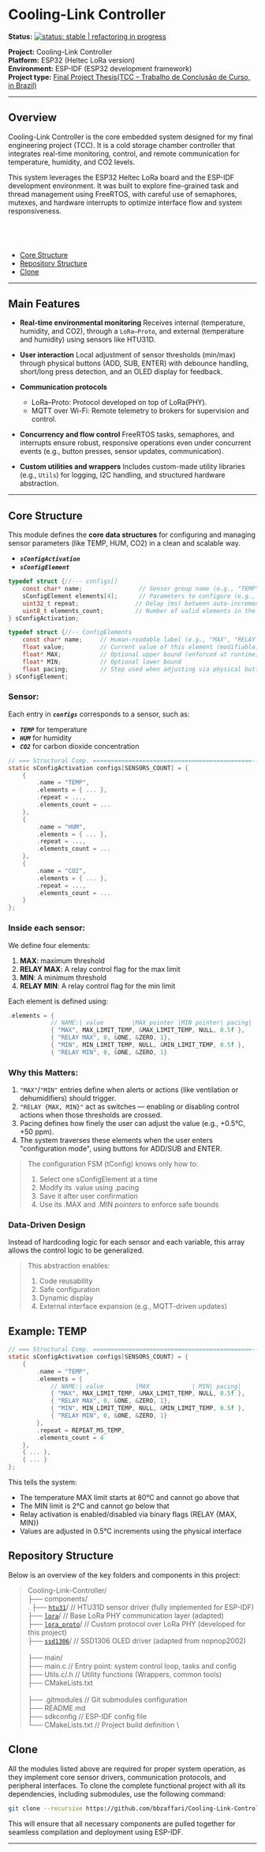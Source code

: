 # Cooling-Link Controller

**Status:** [![status: stable | refactoring in progress](https://img.shields.io/badge/status-stable%20%7C%20refactoring%20in%20progress-green.svg)](https://github.com/bbzaffari/Cooling-Link-Controller)

**Project:** Cooling-Link Controller \
**Platform:** ESP32 (Heltec LoRa version) \
**Environment:** ESP-IDF (ESP32 development framework) \
**Project type:** [Final Project Thesis(TCC – Trabalho de Conclusão de Curso, in Brazil)](https://github.com/bbzaffari/TCC-Final-Project-Thesis)

---

## Overview

Cooling-Link Controller is the core embedded system designed for my final engineering project (TCC). It is a cold storage chamber controller that integrates real-time monitoring, control, and remote communication for temperature, humidity, and CO2 levels.

This system leverages the ESP32 Heltec LoRa board and the ESP-IDF development environment. It was built to explore fine-grained task and thread management using FreeRTOS, with careful use of semaphores, mutexes, and hardware interrupts to optimize interface flow and system responsiveness.

​ 
---

- [Core Structure](#core-structure)
- [Repository Structure](#repository-structure)
- [Clone](#clone)
---
## Main Features

* **Real-time environmental monitoring**
Receives internal (temperature, humidity, and CO2), through a `LoRa–Proto`, and external (temperature and humidity) using sensors like HTU31D.

* **User interaction**
  Local adjustment of sensor thresholds (min/max) through physical buttons (ADD, SUB, ENTER) with debounce handling, short/long press detection, and an OLED display for feedback.

* **Communication protocols**

  * LoRa–Proto: Protocol developed on top of LoRa(PHY).
  * MQTT over Wi-Fi: Remote telemetry to brokers for supervision and control.

* **Concurrency and flow control**
  FreeRTOS tasks, semaphores, and interrupts ensure robust, responsive operations even under concurrent events (e.g., button presses, sensor updates, communication).

* **Custom utilities and wrappers**
  Includes custom-made utility libraries (e.g., `Utils`) for logging, I2C handling, and structured hardware abstraction.

---

## Core Structure

This module defines the **core data structures** for configuring and managing sensor parameters (like TEMP, HUM, CO2) in a clean and scalable way.
- ***`sConfigActivation`***
- ***`sConfigElement`***

```c
typedef struct {//--- configs[]
    const char* name;                // Sensor group name (e.g., "TEMP")
    sConfigElement elements[4];      // Parameters to configure (e.g., MAX, MIN, relays)
    uint32_t repeat;                // Delay (ms) between auto-increments during long press
    uint8_t elements_count;         // Number of valid elements in the array
} sConfigActivation;

typedef struct {//-- ConfigElements
    const char* name;     // Human-readable label (e.g., "MAX", "RELAY MIN")
    float value;          // Current value of this element (modifiable)
    float* MAX;           // Optional upper bound (enforced at runtime)
    float* MIN;           // Optional lower bound
    float pacing;         // Step used when adjusting via physical buttons
} sConfigElement;

```
### Sensor:

Each entry in ***`configs`*** corresponds to a sensor, such as:
- ***`TEMP`*** for temperature 
- ***`HUM`*** for humidity 
- ***`CO2`*** for carbon dioxide concentration 

```c
// === Structural Comp. =============================================----------
static sConfigActivation configs[SENSORS_COUNT] = {
    {
        .name = "TEMP",
        .elements = { ... },
        .repeat = ...,
        .elements_count = ...
    },
    {
        .name = "HUM",
        .elements = { ... },
        .repeat = ...,
        .elements_count = ...
    },
    {
        .name = "CO2",
        .elements = { ... },
        .repeat = ...,
        .elements_count = ...
    }
};
```

### Inside each sensor:

We define four elements:
1. **MAX**: maximum threshold
2. **RELAY MAX**: A relay control flag for the max limit
3. **MIN**: A minimum threshold
4. **RELAY MIN**: A relay control flag for the min limit

Each element is defined using:

```c
.elements = {
            // NAME:| value        |MAX pointer |MIN pointer| pacing|
            { "MAX", MAX_LIMIT_TEMP, &MAX_LIMIT_TEMP, NULL, 0.5f },
            { "RELAY MAX", 0, &ONE, &ZERO, 1},
            { "MIN", MIN_LIMIT_TEMP, NULL, &MIN_LIMIT_TEMP, 0.5f },
            { "RELAY MIN", 0, &ONE, &ZERO, 1}
````

### Why this Matters:
1. `"MAX"`/`"MIN"` entries define when alerts or actions (like ventilation or dehumidifiers) should trigger. 
2. `"RELAY {MAX, MIN}"` act as switches — enabling or disabling control actions when those thresholds are crossed.
3. Pacing defines how finely the user can adjust the value (e.g., +0.5°C, +50 ppm).
4. The system traverses these elements when the user enters "configuration mode", using buttons for ADD/SUB and ENTER.

> The configuration FSM (tConfig) knows only how to:
> 1. Select one sConfigElement at a time
> 2. Modify its .value using .pacing
> 3. Save it after user confirmation
> 4. Use its .MAX and .MIN *pointers* to enforce safe bounds

### Data-Driven Design
Instead of hardcoding logic for each sensor and each variable, this array allows the control logic to be generalized.
  
> This abstraction enables:
> 1. Code reusability
> 2. Safe configuration
> 3. Dynamic display
> 4. External interface expansion (e.g., MQTT-driven updates)

## Example: TEMP

```c
// === Structural Comp. =============================================----------
static sConfigActivation configs[SENSORS_COUNT] = {
    {
        .name = "TEMP",
        .elements = {
            // NAME:| value         |MAX            | MIN| pacing|
            { "MAX", MAX_LIMIT_TEMP, &MAX_LIMIT_TEMP, NULL, 0.5f },
            { "RELAY MAX", 0, &ONE, &ZERO, 1},
            { "MIN", MIN_LIMIT_TEMP, NULL, &MIN_LIMIT_TEMP, 0.5f },
            { "RELAY MIN", 0, &ONE, &ZERO, 1}
        },
        .repeat = REPEAT_MS_TEMP,
        .elements_count = 4
    },
    { ... },
    { ... }
};
```

This tells the system:
- The temperature MAX limit starts at 80°C and cannot go above that
- The MIN limit is 2°C and cannot go below that
- Relay activation is enabled/disabled via binary flags (RELAY {MAX, MIN})
- Values are adjusted in 0.5°C increments using the physical interface

## Repository Structure
Below is an overview of the key folders and components in this project:

>Cooling-Link-Controller/ \
>├── components/ \
> .   ├── [`htu31`](https://github.com/bbzaffari/HTU-31D-ESP-IDF-C)/          // HTU31D sensor driver (fully implemented for ESP-IDF) \
>    ├── [`lora`](https://github.com/bbzaffari/lora-phy)/           // Base LoRa PHY communication layer (adapted) \
>    ├── [`lora_proto`](https://github.com/bbzaffari/LoRa-Protocol-ESP-IDF)/     // Custom protocol over LoRa PHY (developed for this project) \
>    ├── [`ssd1306`](https://github.com/bbzaffari/esp-idf-ssd1306-Minimal-Version)/        // SSD1306 OLED driver (adapted from nopnop2002) \
>  \
>├── main/ \
>    ├── main.c         // Entry point: system control loop, tasks and config \
>    ├── Utils.c/.h      // Utility functions (Wrappers, common tools) \
>    ├── CMakeLists.txt \
>  \
>├── .gitmodules         // Git submodules configuration \
>├── README.md \
>├── sdkconfig           // ESP-IDF config file \
>└── CMakeLists.txt      // Project build definition \

## Clone
All the modules listed above are required for proper system operation, as they implement core sensor drivers, communication protocols, and peripheral interfaces. To clone the complete functional project with all its dependencies, including submodules, use the following command:
```bash
git clone --recursive https://github.com/bbzaffari/Cooling-Link-Controller
```
This will ensure that all necessary components are pulled together for seamless compilation and deployment using ESP-IDF.

---

